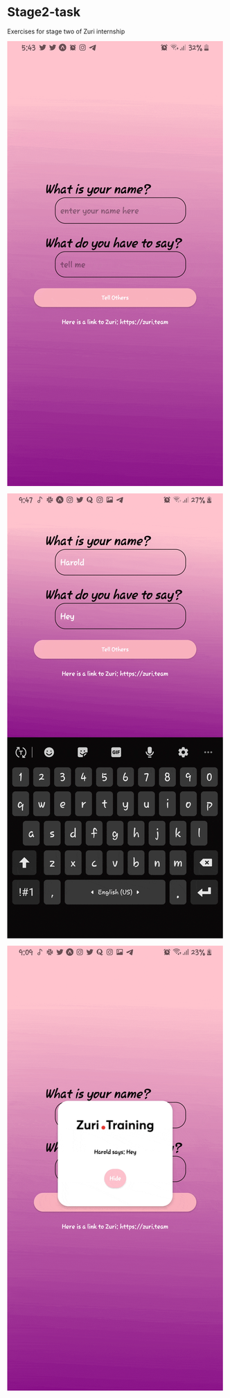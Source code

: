 # Stage2-task
Exercises for stage two of Zuri internship


![](projectImages/homeScreen.gif)


![](projectImages/typingSreen.gif)


![](projectImages/displayScreen.gif)
